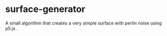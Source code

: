 # surface-generator
A small algorithm that creates a very simple surface with perlin noise using p5.js .
